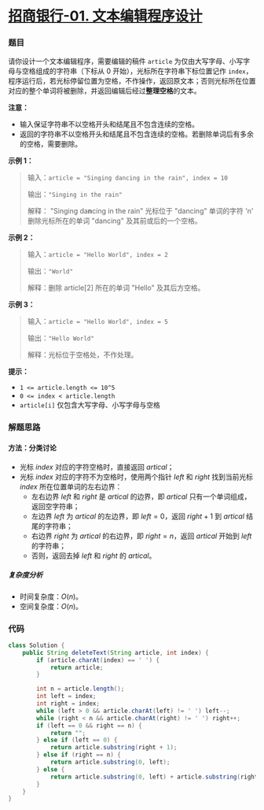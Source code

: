 # [招商银行-01. 文本编辑程序设计](https://leetcode.cn/contest/cmbchina-2022spring/problems/fWcPGC/)

### 题目

请你设计一个文本编辑程序，需要编辑的稿件 `article` 为仅由大写字母、小写字母与空格组成的字符串（下标从 0 开始），光标所在字符串下标位置记作 `index`，程序运行后，若光标停留位置为空格，不作操作，返回原文本；否则光标所在位置对应的整个单词将被删除，并返回编辑后经过**整理空格**的文本。

**注意：**

- 输入保证字符串不以空格开头和结尾且不包含连续的空格。
- 返回的字符串不以空格开头和结尾且不包含连续的空格。若删除单词后有多余的空格，需要删除。

**示例 1：**

> 输入：`article = "Singing dancing in the rain", index = 10`
>
> 输出：`"Singing in the rain"`
>
> 解释：
> "Singing da**n**cing in the rain" 光标位于 "dancing" 单词的字符 'n'
> 删除光标所在的单词 "dancing" 及其前或后的一个空格。

**示例 2：**

> 输入：`article = "Hello World", index = 2`
>
> 输出：`"World"`
>
> 解释：删除 article[2] 所在的单词 "Hello" 及其后方空格。

**示例 3：**

> 输入：`article = "Hello World", index = 5`
>
> 输出：`"Hello World"`
>
> 解释：光标位于空格处，不作处理。

**提示：**

- `1 <= article.length <= 10^5`
- `0 <= index < article.length`
- `article[i]` 仅包含大写字母、小写字母与空格

### 解题思路

#### 方法：分类讨论

- 光标  $index$ 对应的字符空格时，直接返回 $artical$；
- 光标 $index$ 对应的字符不为空格时，使用两个指针 $left$ 和 $right$ 找到当前光标 $index$ 所在位置单词的左右边界：
    - 左右边界 $left$ 和 $right$ 是 $artical$ 的边界，即 $artical$ 只有一个单词组成，返回空字符串；
    - 左边界 $left$ 为 $artical$ 的左边界，即 $left = 0$，返回 $right + 1$ 到 $artical$ 结尾的字符串；
    - 右边界 $right$ 为 $artical$ 的右边界，即 $right = n$，返回 $artical$ 开始到 $left$ 的字符串；
    - 否则，返回去掉 $left$ 和 $right$ 的 $artical$。 

##### 复杂度分析

- 时间复杂度：$O(n)$。
- 空间复杂度：$O(n)$。

### 代码

```java
class Solution {
    public String deleteText(String article, int index) {
        if (article.charAt(index) == ' ') {
            return article;
        }

        int n = article.length();
        int left = index;
        int right = index;
        while (left > 0 && article.charAt(left) != ' ') left--;
        while (right < n && article.charAt(right) != ' ') right++;
        if (left == 0 && right == n) {
            return "";
        } else if (left == 0) {
            return article.substring(right + 1);
        } else if (right == n) {
            return article.substring(0, left);
        } else {
            return article.substring(0, left) + article.substring(right);
        }
    }
}
```


